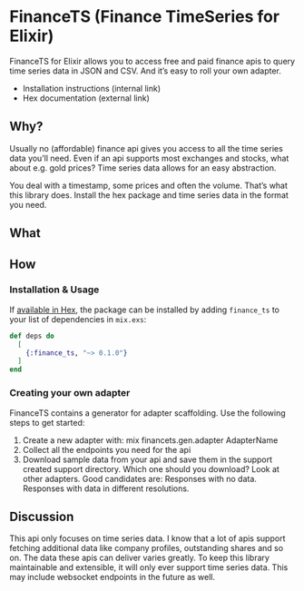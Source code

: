 # FinanceTS (Finance TimeSeries for Elixir)

FinanceTS for Elixir allows you to access free and paid finance apis to query time series data in JSON and CSV. And it’s easy to roll your own adapter.

* Installation instructions (internal link)
* Hex documentation (external link)

## Why?

Usually no (affordable) finance api gives you access to all the time series data you’ll need. Even if an api supports most exchanges and stocks, what about e.g. gold prices? Time series data allows for an easy abstraction.

You deal with a timestamp, some prices and often the volume. That’s what this library does. Install the hex package and time series data in the format you need.

## What

## How

### Installation & Usage

If [available in Hex](https://hex.pm/docs/publish), the package can be installed
by adding `finance_ts` to your list of dependencies in `mix.exs`:

```elixir
def deps do
  [
    {:finance_ts, "~> 0.1.0"}
  ]
end
```

### Creating your own adapter

FinanceTS contains a generator for adapter scaffolding. Use the following steps to get started:

1. Create a new adapter with: mix financets.gen.adapter AdapterName
2. Collect all the endpoints you need for the api
3. Download sample data from your api and save them in the support created support directory. Which one should you download? Look at other adapters. Good candidates are: Responses with no data. Responses with data in different resolutions.

## Discussion

This api only focuses on time series data. I know that a lot of apis support fetching additional data like company profiles, outstanding shares and so on. The data these apis can deliver varies greatly. To keep this library maintainable and extensible, it will only ever support time series data. This may include websocket endpoints in the future as well.
